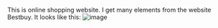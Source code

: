This is online shopping website.
I get many elements from the website Bestbuy.
It looks like this:
![image](https://github.com/Huimin66/Progress/blob/master/html%2C%20css%2C%20javascript%20project/shopping/images/shop_1.png)

